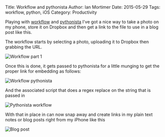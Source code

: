 Title: Workflow and pythonista
Author: Ian Mortimer
Date: 2015-05-29
Tags: workflow, python, iOS
Category: Productivity

Playing with [workflow](http://my.workflow.is) and
[pythonista](http://omz-software.com/pythonista/) I've got a nice way
to take a photo on my phone, store it on Dropbox and then get a link
to the file to use in a blog post like this.

The workflow starts by selecting a photo, uploading it to Dropbox then
grabbing the URL.

![Workflow part 1](https://dl.dropboxusercontent.com/s/0lqenwh1kdrz87q/IMG_1846.png?dl=0)

Once this is done, it gets passed to pythonista for a little munging
to get the proper link for embedding as follows:

![Workflow pythonista ](https://dl.dropboxusercontent.com/s/txq7udtz747iqsi/IMG_1847.png?dl=0)

And the associated script that does a regex replace on the string that
is passed in

![Pythonista workflow](https://dl.dropboxusercontent.com/s/b5yuysg4hp898cp/IMG_1845.png?dl=0)

With that in place in can now snap away and create links in my plain
text notes or blog posts right from my iPhone like this

![Blog post](https://dl.dropboxusercontent.com/s/7rf7suzghfjigtx/IMG_1848.png?dl=0)
